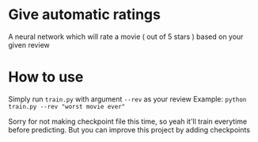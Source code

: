# Give automatic ratings
A neural network which will rate a movie ( out of 5 stars ) based on your given review

# How to use
Simply run `train.py` with argument `--rev` as your review
Example: `python train.py --rev "worst movie ever"`

Sorry for not making checkpoint file this time, so yeah it'll train everytime before predicting.
But you can improve this project by adding checkpoints
